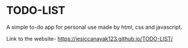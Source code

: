 # TODO-LIST

A simple to-do app for personal use made by html, css and javascript.

Link to the website- https://jesiccanayak123.github.io/TODO-LIST/
